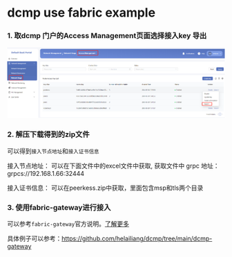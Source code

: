 # dcmp use fabric example

### 1. 取dcmp 门户的Access Management页面选择接入key 导出

![image-20240401135406212](README.assets/image-20240401135406212.png)

### 2. 解压下载得到的zip文件

可以得到`接入节点地址`和`接入证书信息`

接入节点地址： 可以在下面文件中的excel文件中获取,  获取文件中 grpc 地址： grpcs://192.168.1.66:32444

接入证书信息： 可以在peerkess.zip中获取，里面包含msp和tls两个目录

### 3. 使用fabric-gateway进行接入

可以参考`fabric-gateway`官方说明。<a href="https://hyperledger-fabric.readthedocs.io/en/latest/gateway.html" target="_blank">了解更多</a>

具体例子可以参考：https://github.com/helailiang/dcmp/tree/main/dcmp-gateway

